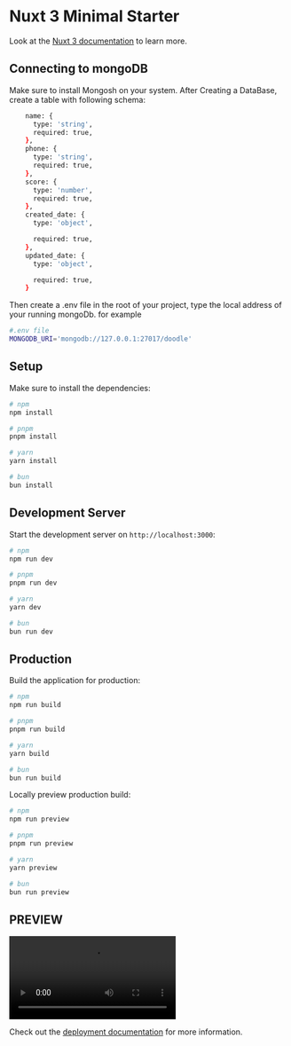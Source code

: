 # Nuxt 3 Minimal Starter

Look at the [Nuxt 3 documentation](https://nuxt.com/docs/getting-started/introduction) to learn more.

## Connecting to mongoDB

Make sure to install Mongosh on your system. 
After Creating a DataBase, create a table with following schema:
```bash
    name: {
      type: 'string',
      required: true,
    },
    phone: {
      type: 'string',
      required: true,
    },
    score: {
      type: 'number',
      required: true,
    },
    created_date: {
      type: 'object',

      required: true,
    },
    updated_date: {
      type: 'object',

      required: true,
    }
```
Then create a .env file in the root of your project, type the local address of your running mongoDb. for example 

```bash
#.env file
MONGODB_URI='mongodb://127.0.0.1:27017/doodle'

```


## Setup

Make sure to install the dependencies:

```bash
# npm
npm install

# pnpm
pnpm install

# yarn
yarn install

# bun
bun install
```

## Development Server

Start the development server on `http://localhost:3000`:

```bash
# npm
npm run dev

# pnpm
pnpm run dev

# yarn
yarn dev

# bun
bun run dev
```

## Production

Build the application for production:

```bash
# npm
npm run build

# pnpm
pnpm run build

# yarn
yarn build

# bun
bun run build
```

Locally preview production build:

```bash
# npm
npm run preview

# pnpm
pnpm run preview

# yarn
yarn preview

# bun
bun run preview
```

## PREVIEW

![Doodle Jump GIF](https://raw.githubusercontent.com/prstwo/doodlejump-vue/main/assets/gif/doodle-preview-gif.mp4)


Check out the [deployment documentation](https://nuxt.com/docs/getting-started/deployment) for more information.
